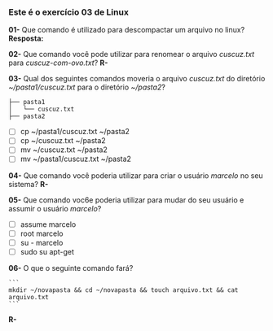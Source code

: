 ### Este é o exercício 03 de Linux

**01-** Que comando é utilizado para descompactar um arquivo no linux?
**Resposta:**

**02-** Que comando você pode utilizar para renomear o arquivo *cuscuz.txt* para *cuscuz-com-ovo.txt*?
**R-**

**03-** Qual dos seguintes comandos moveria o arquivo *cuscuz.txt* do diretório *~/pasta1/cuscuz.txt* para o diretório *~/pasta2*?

```
├── pasta1
│   └── cuscuz.txt
├── pasta2
```

- [ ] cp ~/pasta1/cuscuz.txt ~/pasta2
- [ ] cp ~/cuscuz.txt ~/pasta2
- [ ] mv ~/cuscuz.txt ~/pasta2
- [ ] mv ~/pasta1/cuscuz.txt ~/pasta2

**04-** Que comando você poderia utilizar para criar o usuário *marcelo* no seu sistema?
**R-**

**05-** Que comando voc6e poderia utilizar para mudar do seu usuário e assumir o usuário *marcelo*?

- [ ] assume marcelo
- [ ] root marcelo
- [ ] su - marcelo
- [ ] sudo su apt-get

**06-** O que o seguinte comando fará?

    ```
    mkdir ~/novapasta && cd ~/novapasta && touch arquivo.txt && cat arquivo.txt
    ```

**R-**